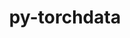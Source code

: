---
title: "py-torchdata"
layout: cache
categories: [package, develop]
meta: {"compilers": ["apple-clang@16.0.0", "gcc@13.2.0"], "num_specs": 64, "num_specs_by_stack": {"ml-darwin-aarch64-mps": 15, "ml-linux-aarch64-cpu": 12, "ml-linux-aarch64-cuda": 12, "ml-linux-x86_64-cpu": 13, "ml-linux-x86_64-cuda": 12, "root": 64}, "oss": ["sequoia", "ubuntu24.04"], "platforms": ["darwin", "linux"], "stacks": ["ml-darwin-aarch64-mps", "ml-linux-aarch64-cpu", "ml-linux-aarch64-cuda", "ml-linux-x86_64-cpu", "ml-linux-x86_64-cuda", "root"], "targets": ["aarch64", "x86_64_v3"], "versions": ["0.10.1"]}
spec_details: [{"compiler": "gcc@13.2.0", "hash": "2bwrq62vnmdowjz64u7cooeplk6ts3yc", "os": "ubuntu24.04", "platform": "linux", "size": "-", "stacks": ["ml-linux-x86_64-cuda", "root"], "target": "x86_64_v3", "variants": ["build_system=python_pip"], "versions": ["0.10.1"]}, {"compiler": "gcc@13.2.0", "hash": "2teg6jl4qx3lem5uffbssqpbnp4yy3qk", "os": "ubuntu24.04", "platform": "linux", "size": "-", "stacks": ["ml-linux-aarch64-cuda", "root"], "target": "aarch64", "variants": ["build_system=python_pip"], "versions": ["0.10.1"]}, {"compiler": "gcc@13.2.0", "hash": "3qzosyec6ycx4xzfi7iacfiqt2wm7yyr", "os": "ubuntu24.04", "platform": "linux", "size": "-", "stacks": ["ml-linux-x86_64-cpu", "root"], "target": "x86_64_v3", "variants": ["build_system=python_pip"], "versions": ["0.10.1"]}, {"compiler": "gcc@13.2.0", "hash": "55sb3cbfrsv2u2v4m2ehoswjaie2aklh", "os": "ubuntu24.04", "platform": "linux", "size": "-", "stacks": ["ml-linux-x86_64-cuda", "root"], "target": "x86_64_v3", "variants": ["build_system=python_pip"], "versions": ["0.10.1"]}, {"compiler": "gcc@13.2.0", "hash": "56pid77boqvsckd7btvjstqtfxj3smdf", "os": "ubuntu24.04", "platform": "linux", "size": "-", "stacks": ["ml-linux-x86_64-cuda", "root"], "target": "x86_64_v3", "variants": ["build_system=python_pip"], "versions": ["0.10.1"]}, {"compiler": "gcc@13.2.0", "hash": "5eyrzavrnx5ai7e6u2bihzf62pa6wrr7", "os": "ubuntu24.04", "platform": "linux", "size": "-", "stacks": ["ml-linux-x86_64-cpu", "root"], "target": "x86_64_v3", "variants": ["build_system=python_pip"], "versions": ["0.10.1"]}, {"compiler": "apple-clang@16.0.0", "hash": "5qxuzmsl4eplvtmpdhaydwixtwvpcgkv", "os": "sequoia", "platform": "darwin", "size": "-", "stacks": ["ml-darwin-aarch64-mps", "root"], "target": "aarch64", "variants": ["build_system=python_pip"], "versions": ["0.10.1"]}, {"compiler": "apple-clang@16.0.0", "hash": "6334ny4mefktdrljrzlei3aghrenuuef", "os": "sequoia", "platform": "darwin", "size": "-", "stacks": ["ml-darwin-aarch64-mps", "root"], "target": "aarch64", "variants": ["build_system=python_pip"], "versions": ["0.10.1"]}, {"compiler": "gcc@13.2.0", "hash": "6uq3bn6yrdeqzso3wjwkv5x26svgjshz", "os": "ubuntu24.04", "platform": "linux", "size": "-", "stacks": ["ml-linux-aarch64-cuda", "root"], "target": "aarch64", "variants": ["build_system=python_pip"], "versions": ["0.10.1"]}, {"compiler": "gcc@13.2.0", "hash": "6vywibmkq46c7lqmjpnxoqebchregti7", "os": "ubuntu24.04", "platform": "linux", "size": "-", "stacks": ["ml-linux-x86_64-cuda", "root"], "target": "x86_64_v3", "variants": ["build_system=python_pip"], "versions": ["0.10.1"]}, {"compiler": "gcc@13.2.0", "hash": "7hemt34h24xmeqvc4bhmn7gwr65enqib", "os": "ubuntu24.04", "platform": "linux", "size": "-", "stacks": ["ml-linux-aarch64-cuda", "root"], "target": "aarch64", "variants": ["build_system=python_pip"], "versions": ["0.10.1"]}, {"compiler": "gcc@13.2.0", "hash": "7p26v5jl5yfzglqgwjqw3jskaqmdby5t", "os": "ubuntu24.04", "platform": "linux", "size": "-", "stacks": ["ml-linux-x86_64-cpu", "root"], "target": "x86_64_v3", "variants": ["build_system=python_pip"], "versions": ["0.10.1"]}, {"compiler": "gcc@13.2.0", "hash": "akskfodw7fogy5wl47eqsvvsh53dssar", "os": "ubuntu24.04", "platform": "linux", "size": "-", "stacks": ["ml-linux-aarch64-cpu", "root"], "target": "aarch64", "variants": ["build_system=python_pip"], "versions": ["0.10.1"]}, {"compiler": "gcc@13.2.0", "hash": "answyktlv3humwt2ux3jkxpuuduuixc7", "os": "ubuntu24.04", "platform": "linux", "size": "-", "stacks": ["ml-linux-aarch64-cpu", "root"], "target": "aarch64", "variants": ["build_system=python_pip"], "versions": ["0.10.1"]}, {"compiler": "apple-clang@16.0.0", "hash": "btdxptfl2tvyzjmukqicsqauha4rbb2z", "os": "sequoia", "platform": "darwin", "size": "-", "stacks": ["ml-darwin-aarch64-mps", "root"], "target": "aarch64", "variants": ["build_system=python_pip"], "versions": ["0.10.1"]}, {"compiler": "gcc@13.2.0", "hash": "byrlsgersoqgiimcrudyy2eh26hlqfvp", "os": "ubuntu24.04", "platform": "linux", "size": "-", "stacks": ["ml-linux-x86_64-cuda", "root"], "target": "x86_64_v3", "variants": ["build_system=python_pip"], "versions": ["0.10.1"]}, {"compiler": "gcc@13.2.0", "hash": "c3vfojtbj2vusk4rqnepisx7qdexwgp3", "os": "ubuntu24.04", "platform": "linux", "size": "-", "stacks": ["ml-linux-aarch64-cuda", "root"], "target": "aarch64", "variants": ["build_system=python_pip"], "versions": ["0.10.1"]}, {"compiler": "gcc@13.2.0", "hash": "c53o5w37zq45eiw3uovvd2l3jz73nisj", "os": "ubuntu24.04", "platform": "linux", "size": "-", "stacks": ["ml-linux-aarch64-cuda", "root"], "target": "aarch64", "variants": ["build_system=python_pip"], "versions": ["0.10.1"]}, {"compiler": "gcc@13.2.0", "hash": "cggp3n5avytcf7rr3u5jon7vc3pbtuqz", "os": "ubuntu24.04", "platform": "linux", "size": "-", "stacks": ["ml-linux-aarch64-cpu", "root"], "target": "aarch64", "variants": ["build_system=python_pip"], "versions": ["0.10.1"]}, {"compiler": "gcc@13.2.0", "hash": "clfhx7wv64nw2akajxunrjfhwajvd767", "os": "ubuntu24.04", "platform": "linux", "size": "-", "stacks": ["ml-linux-x86_64-cpu", "root"], "target": "x86_64_v3", "variants": ["build_system=python_pip"], "versions": ["0.10.1"]}, {"compiler": "gcc@13.2.0", "hash": "df2wwzy5ffoeimpxu3gsuasbgheur5zu", "os": "ubuntu24.04", "platform": "linux", "size": "-", "stacks": ["ml-linux-aarch64-cpu", "root"], "target": "aarch64", "variants": ["build_system=python_pip"], "versions": ["0.10.1"]}, {"compiler": "gcc@13.2.0", "hash": "do6xnj6li3danhenf5464ndousmxxx7d", "os": "ubuntu24.04", "platform": "linux", "size": "-", "stacks": ["ml-linux-aarch64-cpu", "root"], "target": "aarch64", "variants": ["build_system=python_pip"], "versions": ["0.10.1"]}, {"compiler": "gcc@13.2.0", "hash": "doopdiafzuanl7nh7kkkdxqvqrnr7rxb", "os": "ubuntu24.04", "platform": "linux", "size": "-", "stacks": ["ml-linux-aarch64-cpu", "root"], "target": "aarch64", "variants": ["build_system=python_pip"], "versions": ["0.10.1"]}, {"compiler": "gcc@13.2.0", "hash": "dp2btixxx2qo2tjgw3qx4w54b5qayurt", "os": "ubuntu24.04", "platform": "linux", "size": "-", "stacks": ["ml-linux-aarch64-cuda", "root"], "target": "aarch64", "variants": ["build_system=python_pip"], "versions": ["0.10.1"]}, {"compiler": "apple-clang@16.0.0", "hash": "e47bzqd7uiha6ir3stegnsuzljpehyox", "os": "sequoia", "platform": "darwin", "size": "-", "stacks": ["ml-darwin-aarch64-mps", "root"], "target": "aarch64", "variants": ["build_system=python_pip"], "versions": ["0.10.1"]}, {"compiler": "gcc@13.2.0", "hash": "eabmszswpd7p3uk3e2htme4siuaip6xy", "os": "ubuntu24.04", "platform": "linux", "size": "-", "stacks": ["ml-linux-x86_64-cpu", "root"], "target": "x86_64_v3", "variants": ["build_system=python_pip"], "versions": ["0.10.1"]}, {"compiler": "apple-clang@16.0.0", "hash": "ewhwxav54ujyvlumyq2mhj3tckh7devm", "os": "sequoia", "platform": "darwin", "size": "-", "stacks": ["ml-darwin-aarch64-mps", "root"], "target": "aarch64", "variants": ["build_system=python_pip"], "versions": ["0.10.1"]}, {"compiler": "gcc@13.2.0", "hash": "foqpzbbkglbt4it2dujum6cddssyq4bq", "os": "ubuntu24.04", "platform": "linux", "size": "-", "stacks": ["ml-linux-x86_64-cuda", "root"], "target": "x86_64_v3", "variants": ["build_system=python_pip"], "versions": ["0.10.1"]}, {"compiler": "apple-clang@16.0.0", "hash": "fvctcxkfb5rto24denyau54dv6zwwnmy", "os": "sequoia", "platform": "darwin", "size": "-", "stacks": ["ml-darwin-aarch64-mps", "root"], "target": "aarch64", "variants": ["build_system=python_pip"], "versions": ["0.10.1"]}, {"compiler": "gcc@13.2.0", "hash": "fxyepmjqkya7qalh6plvom3vr6dn6qgx", "os": "ubuntu24.04", "platform": "linux", "size": "-", "stacks": ["ml-linux-aarch64-cuda", "root"], "target": "aarch64", "variants": ["build_system=python_pip"], "versions": ["0.10.1"]}, {"compiler": "gcc@13.2.0", "hash": "gxulrla4yd74bwjyyfjbnx65b3ohakd6", "os": "ubuntu24.04", "platform": "linux", "size": "-", "stacks": ["ml-linux-aarch64-cuda", "root"], "target": "aarch64", "variants": ["build_system=python_pip"], "versions": ["0.10.1"]}, {"compiler": "apple-clang@16.0.0", "hash": "hvoyd4d6fvd3hjbawottyfrjjxwycdul", "os": "sequoia", "platform": "darwin", "size": "-", "stacks": ["ml-darwin-aarch64-mps", "root"], "target": "aarch64", "variants": ["build_system=python_pip"], "versions": ["0.10.1"]}, {"compiler": "gcc@13.2.0", "hash": "i3bbwimoaqqqtdolyyqku32mxrasg2ni", "os": "ubuntu24.04", "platform": "linux", "size": "-", "stacks": ["ml-linux-aarch64-cpu", "root"], "target": "aarch64", "variants": ["build_system=python_pip"], "versions": ["0.10.1"]}, {"compiler": "gcc@13.2.0", "hash": "i5r4hcogmz3cjeeljk6gcx4jchjmk7vy", "os": "ubuntu24.04", "platform": "linux", "size": "-", "stacks": ["ml-linux-aarch64-cuda", "root"], "target": "aarch64", "variants": ["build_system=python_pip"], "versions": ["0.10.1"]}, {"compiler": "gcc@13.2.0", "hash": "ijmvwfizx3j37pfv5bt7hy6rve6g3w2i", "os": "ubuntu24.04", "platform": "linux", "size": "-", "stacks": ["ml-linux-aarch64-cpu", "root"], "target": "aarch64", "variants": ["build_system=python_pip"], "versions": ["0.10.1"]}, {"compiler": "gcc@13.2.0", "hash": "isw46uzvb2dp7a75eghzwmakxk25krqc", "os": "ubuntu24.04", "platform": "linux", "size": "-", "stacks": ["ml-linux-x86_64-cpu", "root"], "target": "x86_64_v3", "variants": ["build_system=python_pip"], "versions": ["0.10.1"]}, {"compiler": "gcc@13.2.0", "hash": "j7vha4bv6ya2r6du3kmckvezvpe64xho", "os": "ubuntu24.04", "platform": "linux", "size": "-", "stacks": ["ml-linux-aarch64-cuda", "root"], "target": "aarch64", "variants": ["build_system=python_pip"], "versions": ["0.10.1"]}, {"compiler": "gcc@13.2.0", "hash": "m6zpytcwb4ixe25jh2y2nfyhxpxcuxlg", "os": "ubuntu24.04", "platform": "linux", "size": "-", "stacks": ["ml-linux-x86_64-cuda", "root"], "target": "x86_64_v3", "variants": ["build_system=python_pip"], "versions": ["0.10.1"]}, {"compiler": "gcc@13.2.0", "hash": "mmhdpqcb4rl7gtwpaqjdd2sxv7eklcse", "os": "ubuntu24.04", "platform": "linux", "size": "-", "stacks": ["ml-linux-aarch64-cpu", "root"], "target": "aarch64", "variants": ["build_system=python_pip"], "versions": ["0.10.1"]}, {"compiler": "apple-clang@16.0.0", "hash": "nammu4if6qrliog3bg5omq2nrswbeho4", "os": "sequoia", "platform": "darwin", "size": "-", "stacks": ["ml-darwin-aarch64-mps", "root"], "target": "aarch64", "variants": ["build_system=python_pip"], "versions": ["0.10.1"]}, {"compiler": "gcc@13.2.0", "hash": "ncl3pqyn2hv4bp2v3olwfycobairmklf", "os": "ubuntu24.04", "platform": "linux", "size": "-", "stacks": ["ml-linux-x86_64-cuda", "root"], "target": "x86_64_v3", "variants": ["build_system=python_pip"], "versions": ["0.10.1"]}, {"compiler": "apple-clang@16.0.0", "hash": "nmgj2o2aqpyfdmpkerkje37em4ey23o5", "os": "sequoia", "platform": "darwin", "size": "-", "stacks": ["ml-darwin-aarch64-mps", "root"], "target": "aarch64", "variants": ["build_system=python_pip"], "versions": ["0.10.1"]}, {"compiler": "gcc@13.2.0", "hash": "nxws5jko2mkeo3e2ulajxelv4aaqundt", "os": "ubuntu24.04", "platform": "linux", "size": "-", "stacks": ["ml-linux-aarch64-cuda", "root"], "target": "aarch64", "variants": ["build_system=python_pip"], "versions": ["0.10.1"]}, {"compiler": "apple-clang@16.0.0", "hash": "oko7etet7dpxcctswcqo4nwmaftmuxpq", "os": "sequoia", "platform": "darwin", "size": "-", "stacks": ["ml-darwin-aarch64-mps", "root"], "target": "aarch64", "variants": ["build_system=python_pip"], "versions": ["0.10.1"]}, {"compiler": "gcc@13.2.0", "hash": "ph3na3t3pd7fjxd6rmgp44yeyrkfe5lz", "os": "ubuntu24.04", "platform": "linux", "size": "-", "stacks": ["ml-linux-x86_64-cpu", "root"], "target": "x86_64_v3", "variants": ["build_system=python_pip"], "versions": ["0.10.1"]}, {"compiler": "apple-clang@16.0.0", "hash": "pkghzmzntj7stlkyqfetij22pfjbgau7", "os": "sequoia", "platform": "darwin", "size": "-", "stacks": ["ml-darwin-aarch64-mps", "root"], "target": "aarch64", "variants": ["build_system=python_pip"], "versions": ["0.10.1"]}, {"compiler": "gcc@13.2.0", "hash": "q4vffvxs3f2mzcmvrdgw4dnsodni56dm", "os": "ubuntu24.04", "platform": "linux", "size": "-", "stacks": ["ml-linux-aarch64-cpu", "root"], "target": "aarch64", "variants": ["build_system=python_pip"], "versions": ["0.10.1"]}, {"compiler": "gcc@13.2.0", "hash": "qbii3d4lhexprfuey7xytldacyld75nx", "os": "ubuntu24.04", "platform": "linux", "size": "-", "stacks": ["ml-linux-x86_64-cpu", "root"], "target": "x86_64_v3", "variants": ["build_system=python_pip"], "versions": ["0.10.1"]}, {"compiler": "gcc@13.2.0", "hash": "qdq2lwamwax4m5rliw3ygfflf2l6pqou", "os": "ubuntu24.04", "platform": "linux", "size": "-", "stacks": ["ml-linux-aarch64-cpu", "root"], "target": "aarch64", "variants": ["build_system=python_pip"], "versions": ["0.10.1"]}, {"compiler": "gcc@13.2.0", "hash": "qpacconssyiwlyziifmsxhkfos3naf4u", "os": "ubuntu24.04", "platform": "linux", "size": "-", "stacks": ["ml-linux-x86_64-cpu", "root"], "target": "x86_64_v3", "variants": ["build_system=python_pip"], "versions": ["0.10.1"]}, {"compiler": "gcc@13.2.0", "hash": "rhfappinud5fr7orftad4hbheydrbcjm", "os": "ubuntu24.04", "platform": "linux", "size": "-", "stacks": ["ml-linux-x86_64-cpu", "root"], "target": "x86_64_v3", "variants": ["build_system=python_pip"], "versions": ["0.10.1"]}, {"compiler": "gcc@13.2.0", "hash": "stodaothglav43ktqzkqtuolw2uzpean", "os": "ubuntu24.04", "platform": "linux", "size": "-", "stacks": ["ml-linux-x86_64-cuda", "root"], "target": "x86_64_v3", "variants": ["build_system=python_pip"], "versions": ["0.10.1"]}, {"compiler": "apple-clang@16.0.0", "hash": "tmikn5k6tzsgnmq3sdcjonwn3aikztao", "os": "sequoia", "platform": "darwin", "size": "-", "stacks": ["ml-darwin-aarch64-mps", "root"], "target": "aarch64", "variants": ["build_system=python_pip"], "versions": ["0.10.1"]}, {"compiler": "gcc@13.2.0", "hash": "tsg6hbg7htszfxctbsfvgtd44ntf72op", "os": "ubuntu24.04", "platform": "linux", "size": "-", "stacks": ["ml-linux-x86_64-cpu", "root"], "target": "x86_64_v3", "variants": ["build_system=python_pip"], "versions": ["0.10.1"]}, {"compiler": "apple-clang@16.0.0", "hash": "turbiyq7b3267dvvmtqfkw6usq6hcr4l", "os": "sequoia", "platform": "darwin", "size": "-", "stacks": ["ml-darwin-aarch64-mps", "root"], "target": "aarch64", "variants": ["build_system=python_pip"], "versions": ["0.10.1"]}, {"compiler": "gcc@13.2.0", "hash": "uawip7q4b7g3d5lt6o3fgmxnn52wod65", "os": "ubuntu24.04", "platform": "linux", "size": "-", "stacks": ["ml-linux-x86_64-cuda", "root"], "target": "x86_64_v3", "variants": ["build_system=python_pip"], "versions": ["0.10.1"]}, {"compiler": "gcc@13.2.0", "hash": "uptsj772a2c3nrg2gu2c3fxdgixsxpio", "os": "ubuntu24.04", "platform": "linux", "size": "-", "stacks": ["ml-linux-aarch64-cuda", "root"], "target": "aarch64", "variants": ["build_system=python_pip"], "versions": ["0.10.1"]}, {"compiler": "apple-clang@16.0.0", "hash": "wlmvpqub4yzykmeq3kicc2mtql5ctthw", "os": "sequoia", "platform": "darwin", "size": "-", "stacks": ["ml-darwin-aarch64-mps", "root"], "target": "aarch64", "variants": ["build_system=python_pip"], "versions": ["0.10.1"]}, {"compiler": "gcc@13.2.0", "hash": "wsa5ysuonjyhvrvm63tix5syucfzmumg", "os": "ubuntu24.04", "platform": "linux", "size": "-", "stacks": ["ml-linux-x86_64-cpu", "root"], "target": "x86_64_v3", "variants": ["build_system=python_pip"], "versions": ["0.10.1"]}, {"compiler": "gcc@13.2.0", "hash": "xegtriqknhcktc5xeku4f6incyq7hvio", "os": "ubuntu24.04", "platform": "linux", "size": "-", "stacks": ["ml-linux-x86_64-cpu", "root"], "target": "x86_64_v3", "variants": ["build_system=python_pip"], "versions": ["0.10.1"]}, {"compiler": "apple-clang@16.0.0", "hash": "xhcwjjg5p5vcocohcpi2xycxqi4jcjxv", "os": "sequoia", "platform": "darwin", "size": "-", "stacks": ["ml-darwin-aarch64-mps", "root"], "target": "aarch64", "variants": ["build_system=python_pip"], "versions": ["0.10.1"]}, {"compiler": "gcc@13.2.0", "hash": "yxgjyrja5xb6ahfjsgk6dai4qasqijdp", "os": "ubuntu24.04", "platform": "linux", "size": "-", "stacks": ["ml-linux-x86_64-cuda", "root"], "target": "x86_64_v3", "variants": ["build_system=python_pip"], "versions": ["0.10.1"]}, {"compiler": "gcc@13.2.0", "hash": "z2jsz55unedhwtfad2aye6cux2chvax7", "os": "ubuntu24.04", "platform": "linux", "size": "-", "stacks": ["ml-linux-aarch64-cpu", "root"], "target": "aarch64", "variants": ["build_system=python_pip"], "versions": ["0.10.1"]}, {"compiler": "gcc@13.2.0", "hash": "zpttrwzpfz5acy6dp3cl4cy73bov65zc", "os": "ubuntu24.04", "platform": "linux", "size": "-", "stacks": ["ml-linux-x86_64-cuda", "root"], "target": "x86_64_v3", "variants": ["build_system=python_pip"], "versions": ["0.10.1"]}]
---